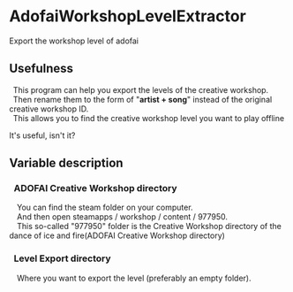 # AdofaiWorkshopLevelExtractor
Export the workshop level of adofai

## Usefulness
&ensp;This program can help you export the levels of the creative workshop.  
&ensp;Then rename them to the form of "**artist + song**" instead of the original creative workshop ID.  
&ensp;This allows you to find the creative workshop level you want to play offline  
  
It's useful, isn't it?  

## Variable description
### &ensp;ADOFAI Creative Workshop directory  
&emsp;You can find the steam folder on your computer.  
&emsp;And then open steamapps / workshop / content / 977950.  
&emsp;This so-called "977950" folder is the Creative Workshop directory of the dance of ice and fire(ADOFAI Creative Workshop directory)
### &ensp;Level Export directory
&emsp;Where you want to export the level (preferably an empty folder).
